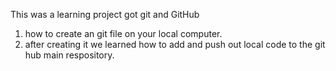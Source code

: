 This was a learning project got git and GitHub

1) how to create an git file on your local computer.
2) after creating it we learned how to add and push out local code to the git hub main respository.
